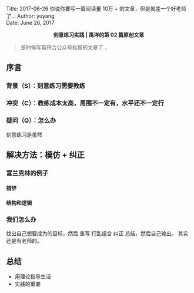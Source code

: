 Title:  2017-06-26  你说你要写一篇阅读量 10万 + 的文章，但是就差一个好老师了...
Author: yuyang  
Date:   June 26, 2017  

<p align="center"><strong> 刻意练习实践 | 禹洋的第 02 篇原创文章</strong></p>

> 是时候写篇符合公众号标题的文章了...


## 序言
### 背景（S）：刻意练习需要教练
### 冲突（C）：教练成本太高，周围不一定有，水平还不一定行
### 疑问（Q）：怎么办
刻意练习是虽然

## 解决方法：模仿 + 纠正
### 富兰克林的例子
#### 措辞
#### 结构和逻辑
### 我们怎么办
找出自己想要成为的目标，然后 重写  打乱组合 纠正 总结，然后自己输出。
其实还是有老师的。
## 总结
* 用理论指导生活
* 实践的重要
